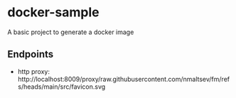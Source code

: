 # docker-sample
A basic project to generate a docker image

## Endpoints
- http proxy: http://localhost:8009/proxy/raw.githubusercontent.com/nmaltsev/fm/refs/heads/main/src/favicon.svg
